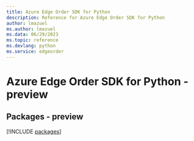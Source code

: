 ```yaml
---
title: Azure Edge Order SDK for Python
description: Reference for Azure Edge Order SDK for Python
author: lmazuel
ms.author: lmazuel
ms.data: 06/29/2023
ms.topic: reference
ms.devlang: python
ms.service: edgeorder
---
```

# Azure Edge Order SDK for Python - preview
## Packages - preview
[!INCLUDE [packages](edge-order-index.md)]